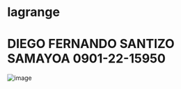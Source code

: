 # lagrange
# DIEGO FERNANDO SANTIZO SAMAYOA 0901-22-15950
![image](https://github.com/user-attachments/assets/ed7fd581-22ea-4a39-9e32-41f567aa5d28)
